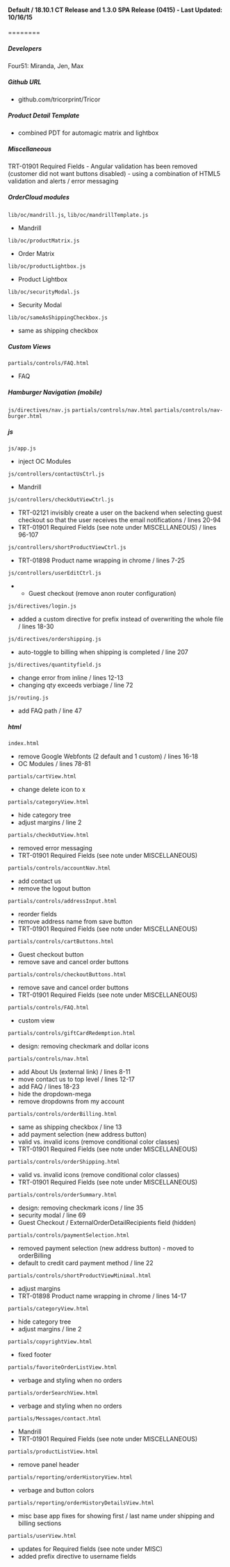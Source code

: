 #### Default / 18.10.1 CT Release and 1.3.0 SPA Release  (0415) - Last Updated: 10/16/15
======== 


##### Developers
Four51: Miranda, Jen, Max

##### Github URL
* github.com/tricorprint/Tricor

##### Product Detail Template 
* combined PDT for automagic matrix and lightbox 


##### Miscellaneous
TRT-01901 Required Fields - Angular validation has been removed (customer did not want buttons disabled) - using a combination of HTML5 validation and alerts / error messaging

##### OrderCloud modules
`lib/oc/mandrill.js`, `lib/oc/mandrillTemplate.js`
- Mandrill

`lib/oc/productMatrix.js`
- Order Matrix

`lib/oc/productLightbox.js`
- Product Lightbox

`lib/oc/securityModal.js`
- Security Modal

`lib/oc/sameAsShippingCheckbox.js`
- same as shipping checkbox

##### Custom Views
`partials/controls/FAQ.html`
- FAQ

##### Hamburger Navigation (mobile)
`js/directives/nav.js`
`partials/controls/nav.html`
`partials/controls/nav-burger.html`

##### js
`js/app.js` 
* inject OC Modules

`js/controllers/contactUsCtrl.js` 
* Mandrill 

`js/controllers/checkOutViewCtrl.js` 
* TRT-02121 invisibly create a user on the backend when selecting guest checkout so that the user receives the email notifications / lines 20-94
* TRT-01901 Required Fields (see note under MISCELLANEOUS) / lines 96-107

`js/controllers/shortProductViewCtrl.js` 
* TRT-01898 Product name wrapping in chrome / lines 7-25

`js/controllers/userEditCtrl.js` 
* * Guest checkout (remove anon router configuration)

`js/directives/login.js` 
* added a custom directive for prefix instead of overwriting the whole file / lines 18-30

`js/directives/ordershipping.js` 
* auto-toggle to billing when shipping is completed / line 207

`js/directives/quantityfield.js` 
* change error from inline  / lines 12-13
* changing qty exceeds verbiage / line 72

`js/routing.js` 
* add FAQ path / line 47

##### html
`index.html`
* remove Google Webfonts (2 default and 1 custom) / lines 16-18
* OC Modules / lines 78-81

`partials/cartView.html`
* change delete icon to x

`partials/categoryView.html`
* hide category tree
* adjust margins / line 2 

`partials/checkOutView.html`
* removed error messaging
* TRT-01901 Required Fields (see note under MISCELLANEOUS)

`partials/controls/accountNav.html`
* add contact us
* remove the logout button

`partials/controls/addressInput.html`
* reorder fields 
* remove address name from save button
* TRT-01901 Required Fields (see note under MISCELLANEOUS)

`partials/controls/cartButtons.html`  
* Guest checkout button
* remove save and cancel order buttons

`partials/controls/checkoutButtons.html`  
* remove save and cancel order buttons
* TRT-01901 Required Fields (see note under MISCELLANEOUS)

`partials/controls/FAQ.html`   
* custom view

`partials/controls/giftCardRedemption.html`   
* design: removing checkmark and dollar icons

`partials/controls/nav.html`  
* add About Us (external link) / lines 8-11
* move contact us to top level / lines 12-17
* add FAQ / lines 18-23
* hide the dropdown-mega
* remove dropdowns from my account

`partials/controls/orderBilling.html`  
* same as shipping checkbox / line 13
* add payment selection (new address button) 
* valid vs. invalid icons (remove conditional color classes)
* TRT-01901 Required Fields (see note under MISCELLANEOUS)

`partials/controls/orderShipping.html`  
* valid vs. invalid icons (remove conditional color classes)
* TRT-01901 Required Fields (see note under MISCELLANEOUS)

`partials/controls/orderSummary.html`  
* design: removing checkmark icons / line 35
* security modal / line 69
* Guest Checkout / ExternalOrderDetailRecipients field (hidden)

`partials/controls/paymentSelection.html`  
* removed payment selection (new address button) - moved to orderBilling
* default to credit card payment method / line 22 

`partials/controls/shortProductViewMinimal.html`
* adjust margins 
* TRT-01898 Product name wrapping in chrome / lines 14-17

`partials/categoryView.html`
* hide category tree
* adjust margins / line 2 

`partials/copyrightView.html`
* fixed footer 

`partials/favoriteOrderListView.html`
* verbage and styling when no orders

`partials/orderSearchView.html`
* verbage and styling when no orders

`partials/Messages/contact.html`   
* Mandrill
* TRT-01901 Required Fields (see note under MISCELLANEOUS)

`partials/productListView.html`
* remove panel header 

`partials/reporting/orderHistoryView.html`
* verbage and button colors

`partials/reporting/orderHistoryDetailsView.html`
* misc base app fixes for showing first / last name under shipping and billing sections

`partials/userView.html`
* updates for Required fields (see note under MISC) 
* added prefix directive to username fields

